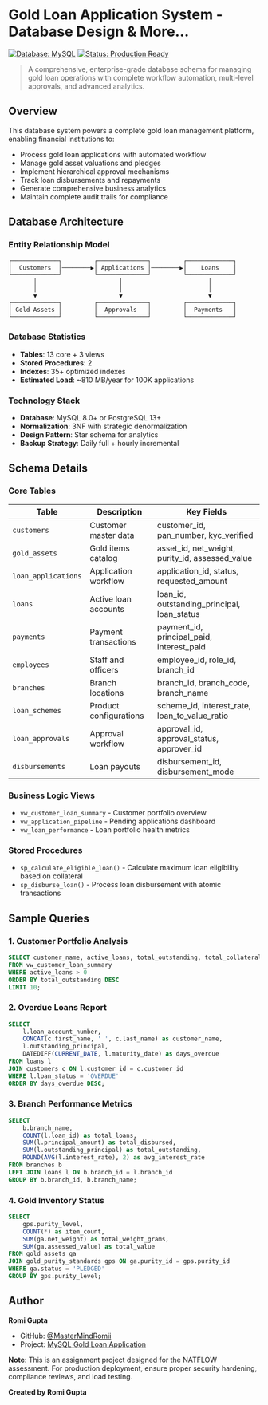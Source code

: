 # Gold Loan Application System - Database Design & More...
[![Database: MySQL](https://img.shields.io/badge/Database-MySQL%208.0-blue.svg)](https://www.mysql.com/)
[![Status: Production Ready](https://img.shields.io/badge/Status-Production%20Ready-success.svg)]()

> A comprehensive, enterprise-grade database schema for managing gold loan operations with complete workflow automation, multi-level approvals, and advanced analytics.

## Overview

This database system powers a complete gold loan management platform, enabling financial institutions to:

- Process gold loan applications with automated workflow
- Manage gold asset valuations and pledges
- Implement hierarchical approval mechanisms
- Track loan disbursements and repayments
- Generate comprehensive business analytics
- Maintain complete audit trails for compliance

## Database Architecture

### Entity Relationship Model

```
┌─────────────┐         ┌──────────────┐         ┌─────────────┐
│  Customers  │────────▶│ Applications │────────▶│    Loans    │
└─────────────┘         └──────────────┘         └─────────────┘
       │                       │                        │
       │                       │                        │
       ▼                       ▼                        ▼
┌─────────────┐         ┌──────────────┐         ┌─────────────┐
│ Gold Assets │         │  Approvals   │         │  Payments   │
└─────────────┘         └──────────────┘         └─────────────┘
```

### Database Statistics
- **Tables**: 13 core + 3 views
- **Stored Procedures**: 2
- **Indexes**: 35+ optimized indexes
- **Estimated Load**: ~810 MB/year for 100K applications

### Technology Stack
- **Database**: MySQL 8.0+ or PostgreSQL 13+
- **Normalization**: 3NF with strategic denormalization
- **Design Pattern**: Star schema for analytics
- **Backup Strategy**: Daily full + hourly incremental

## Schema Details

### Core Tables

| Table | Description | Key Fields |
|-------|-------------|------------|
| `customers` | Customer master data | customer_id, pan_number, kyc_verified |
| `gold_assets` | Gold items catalog | asset_id, net_weight, purity_id, assessed_value |
| `loan_applications` | Application workflow | application_id, status, requested_amount |
| `loans` | Active loan accounts | loan_id, outstanding_principal, loan_status |
| `payments` | Payment transactions | payment_id, principal_paid, interest_paid |
| `employees` | Staff and officers | employee_id, role_id, branch_id |
| `branches` | Branch locations | branch_id, branch_code, branch_name |
| `loan_schemes` | Product configurations | scheme_id, interest_rate, loan_to_value_ratio |
| `loan_approvals` | Approval workflow | approval_id, approval_status, approver_id |
| `disbursements` | Loan payouts | disbursement_id, disbursement_mode |

### Business Logic Views

- `vw_customer_loan_summary` - Customer portfolio overview
- `vw_application_pipeline` - Pending applications dashboard  
- `vw_loan_performance` - Loan portfolio health metrics

### Stored Procedures

- `sp_calculate_eligible_loan()` - Calculate maximum loan eligibility based on collateral
- `sp_disburse_loan()` - Process loan disbursement with atomic transactions

## Sample Queries

### 1. Customer Portfolio Analysis
```sql
SELECT customer_name, active_loans, total_outstanding, total_collateral_value
FROM vw_customer_loan_summary
WHERE active_loans > 0
ORDER BY total_outstanding DESC
LIMIT 10;
```

### 2. Overdue Loans Report
```sql
SELECT 
    l.loan_account_number,
    CONCAT(c.first_name, ' ', c.last_name) as customer_name,
    l.outstanding_principal,
    DATEDIFF(CURRENT_DATE, l.maturity_date) as days_overdue
FROM loans l
JOIN customers c ON l.customer_id = c.customer_id
WHERE l.loan_status = 'OVERDUE'
ORDER BY days_overdue DESC;
```

### 3. Branch Performance Metrics
```sql
SELECT 
    b.branch_name,
    COUNT(l.loan_id) as total_loans,
    SUM(l.principal_amount) as total_disbursed,
    SUM(l.outstanding_principal) as total_outstanding,
    ROUND(AVG(l.interest_rate), 2) as avg_interest_rate
FROM branches b
LEFT JOIN loans l ON b.branch_id = l.branch_id
GROUP BY b.branch_id, b.branch_name;
```

### 4. Gold Inventory Status
```sql
SELECT 
    gps.purity_level,
    COUNT(*) as item_count,
    SUM(ga.net_weight) as total_weight_grams,
    SUM(ga.assessed_value) as total_value
FROM gold_assets ga
JOIN gold_purity_standards gps ON ga.purity_id = gps.purity_id
WHERE ga.status = 'PLEDGED'
GROUP BY gps.purity_level;
```

## Author

**Romi Gupta**
- GitHub: [@MasterMindRomii](https://github.com/MasterMindRomii)
- Project: [MySQL Gold Loan Application](https://github.com/MasterMindRomii/MySQL-Gold-Loan-Application-Project)


**Note**: This is an assignment project designed for the NATFLOW assessment. For production deployment, ensure proper security hardening, compliance reviews, and load testing.

**Created by Romi Gupta**
